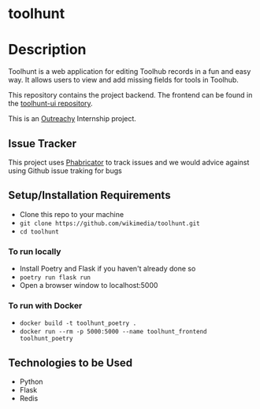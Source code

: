 # toolhunt

# Description

Toolhunt is a web application for editing Toolhub records in a fun and easy way.
It allows users to view and add missing fields for tools in Toolhub.

This repository contains the project backend.
The frontend can be found in the [toolhunt-ui repository](https://github.com/wikimedia/toolhunt-ui).

This is an [Outreachy](https://www.outreachy.org/) Internship project.

## Issue Tracker

This project uses [Phabricator](https://phabricator.wikimedia.org/project/board/6283/) to track issues and we would advice against using Github issue traking for bugs

## Setup/Installation Requirements

- Clone this repo to your machine
- `git clone https://github.com/wikimedia/toolhunt.git`
- `cd toolhunt`

### To run locally

- Install Poetry and Flask if you haven't already done so
- `poetry run flask run`
- Open a browser window to localhost:5000

### To run with Docker

- `docker build -t toolhunt_poetry .`
- `docker run --rm -p 5000:5000 --name toolhunt_frontend toolhunt_poetry`

## Technologies to be Used

- Python
- Flask
- Redis
